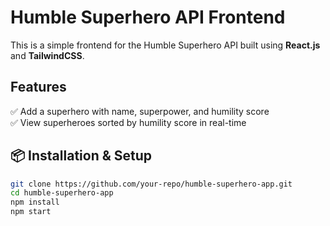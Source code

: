 # Humble Superhero API Frontend

This is a simple frontend for the Humble Superhero API built using **React.js** and **TailwindCSS**.

## Features

✅ Add a superhero with name, superpower, and humility score  
✅ View superheroes sorted by humility score in real-time

## 📦 Installation & Setup

```sh
git clone https://github.com/your-repo/humble-superhero-app.git
cd humble-superhero-app
npm install
npm start
```
